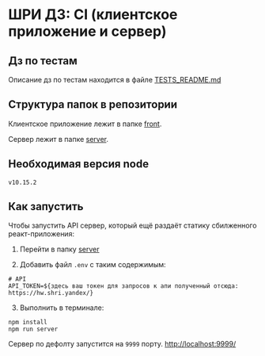# ШРИ ДЗ: CI (клиентское приложение и сервер)

## Дз по тестам

Описание дз по тестам находится в файле [TESTS_README.md](TESTS_README.md)

## Структура папок в репозитории

Клиентское приложение лежит в папке [front](front).

Сервер лежит в папке [server](server).

## Необходимая версия node

`v10.15.2`

## Как запустить

Чтобы запустить API сервер, который ещё раздаёт статику сбилженного реакт-приложения:

1. Перейти в папку [server](server)

2. Добавить файл `.env` с таким содержимым:

```
# API
API_TOKEN=${здесь ваш токен для запросов к апи полученный отсюда: https://hw.shri.yandex/}
```

3. Выполнить в терминале:

```
npm install
npm run server
```

Сервер по дефолту запустится на `9999` порту. [http://localhost:9999/](http://localhost:9999/)
